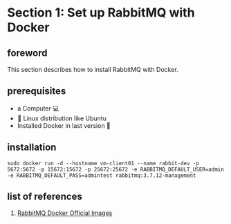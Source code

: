 # Section 1: Set up RabbitMQ with Docker
## foreword
This section describes how to install RabbitMQ with Docker.

## prerequisites
* a Computer :computer: 
* :penguin: Linux distribution like Ubuntu
* Installed Docker in last version :whale:

## installation

```plain
sudo docker run -d --hostname vm-client01 --name rabbit-dev -p 5672:5672 -p 15672:15672 -p 25672:25672 -e RABBITMQ_DEFAULT_USER=admin -e RABBITMQ_DEFAULT_PASS=admintest rabbitmq:3.7.12-management
```


## list of references
1. [RabbitMQ Docker Official Images](https://hub.docker.com/_/rabbitmq)

